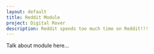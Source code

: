 ```yaml
---
layout: default
title: Reddit Module
project: Digital Rover
description: Reddit spends too much time on Reddit!!!
---
```


Talk about module here...
